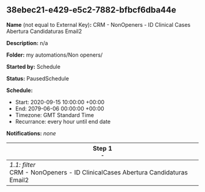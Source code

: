 ## 38ebec21-e429-e5c2-7882-bfbcf6dba44e

**Name** (not equal to External Key)**:** CRM - NonOpeners - ID Clinical Cases Abertura Candidaturas Email2

**Description:** n/a

**Folder:** my automations/Non openers/

**Started by:** Schedule

**Status:** PausedSchedule

**Schedule:**

* Start: 2020-09-15 10:00:00 +00:00
* End: 2079-06-06 00:00:00 +00:00
* Timezone: GMT Standard Time
* Recurrance: every hour until end date

**Notifications:** _none_


| Step 1<br>_<small>-</small>_ |
| --- |
| _1.1: filter_<br>CRM - NonOpeners - ID ClinicalCases Abertura Candidaturas Email2 |
